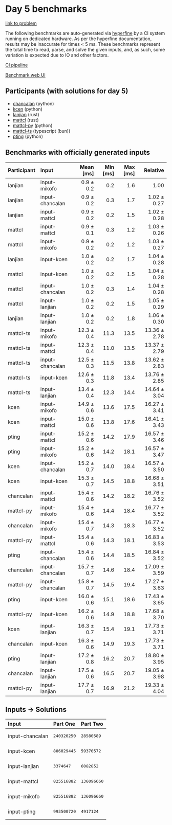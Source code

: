 # Day 5 benchmarks

[link to problem](https://adventofcode.com/2023/day/5)

The following benchmarks are auto-generated via
[hyperfine](https://github.com/sharkdp/hyperfine) by a CI system running on
dedicated hardware. As per the hyperfine documentation, results may be
inaccurate for times < 5 ms. These benchmarks represent the total time to read,
parse, and solve the given inputs, and, as such, some variation is expected due
to IO and other factors.

[CI pipeline](http://ci.papercode.net:8080/teams/main/pipelines/aoc2023)

[Benchmark web UI](https://aoc.ancalagon.black)


## Participants (with solutions for day 5)

- [chancalan](https://github.com/chancalan/aoc2023) (python)
- [kcen](https://github.com/kcen/aoc2023) (python)
- [lanjian](https://github.com/lanjian/aoc-2023) (rust)
- [mattcl](https://github.com/mattcl/aoc2023) (rust)
- [mattcl-py](https://github.com/mattcl/aoc2023-py) (python)
- [mattcl-ts](https://github.com/mattcl/aoc2023-js) (typescript (bun))
- [pting](https://github.com/pting/aoc2023) (python)


## Benchmarks with officially generated inputs

| Participant | Input | Mean [ms] | Min [ms] | Max [ms] | Relative |
|:---|:---|---:|---:|---:|---:|
| lanjian | input-mikofo | 0.9 ± 0.2 | 0.2 | 1.6 | 1.00 |
| lanjian | input-chancalan | 0.9 ± 0.2 | 0.3 | 1.7 | 1.02 ± 0.27 |
| lanjian | input-mattcl | 0.9 ± 0.2 | 0.2 | 1.5 | 1.02 ± 0.28 |
| mattcl | input-mattcl | 0.9 ± 0.1 | 0.3 | 1.2 | 1.03 ± 0.26 |
| mattcl | input-mikofo | 0.9 ± 0.2 | 0.2 | 1.2 | 1.03 ± 0.27 |
| lanjian | input-kcen | 1.0 ± 0.2 | 0.2 | 1.7 | 1.04 ± 0.28 |
| mattcl | input-kcen | 1.0 ± 0.2 | 0.2 | 1.5 | 1.04 ± 0.28 |
| mattcl | input-chancalan | 1.0 ± 0.2 | 0.3 | 1.4 | 1.04 ± 0.28 |
| mattcl | input-lanjian | 1.0 ± 0.2 | 0.2 | 1.5 | 1.05 ± 0.29 |
| lanjian | input-lanjian | 1.0 ± 0.2 | 0.2 | 1.8 | 1.06 ± 0.30 |
| mattcl-ts | input-mikofo | 12.3 ± 0.4 | 11.3 | 13.5 | 13.36 ± 2.78 |
| mattcl-ts | input-mattcl | 12.3 ± 0.4 | 11.0 | 13.5 | 13.37 ± 2.79 |
| mattcl-ts | input-chancalan | 12.5 ± 0.3 | 11.5 | 13.8 | 13.62 ± 2.83 |
| mattcl-ts | input-kcen | 12.6 ± 0.3 | 11.8 | 13.4 | 13.76 ± 2.85 |
| mattcl-ts | input-lanjian | 13.4 ± 0.4 | 12.3 | 14.4 | 14.64 ± 3.04 |
| kcen | input-mikofo | 14.9 ± 0.6 | 13.6 | 17.5 | 16.27 ± 3.41 |
| kcen | input-mattcl | 15.0 ± 0.6 | 13.8 | 17.6 | 16.41 ± 3.43 |
| pting | input-mattcl | 15.2 ± 0.6 | 14.2 | 17.9 | 16.57 ± 3.46 |
| pting | input-mikofo | 15.2 ± 0.6 | 14.2 | 18.1 | 16.57 ± 3.47 |
| kcen | input-chancalan | 15.2 ± 0.7 | 14.0 | 18.4 | 16.57 ± 3.50 |
| kcen | input-kcen | 15.3 ± 0.7 | 14.5 | 18.8 | 16.68 ± 3.51 |
| chancalan | input-mattcl | 15.4 ± 0.6 | 14.2 | 18.2 | 16.76 ± 3.52 |
| mattcl-py | input-mikofo | 15.4 ± 0.6 | 14.4 | 18.4 | 16.77 ± 3.52 |
| chancalan | input-mikofo | 15.4 ± 0.7 | 14.3 | 18.3 | 16.77 ± 3.52 |
| mattcl-py | input-mattcl | 15.4 ± 0.6 | 14.3 | 18.1 | 16.83 ± 3.53 |
| pting | input-chancalan | 15.4 ± 0.6 | 14.4 | 18.5 | 16.84 ± 3.52 |
| chancalan | input-chancalan | 15.7 ± 0.7 | 14.6 | 18.4 | 17.09 ± 3.59 |
| mattcl-py | input-chancalan | 15.8 ± 0.7 | 14.5 | 19.4 | 17.27 ± 3.63 |
| pting | input-kcen | 16.0 ± 0.6 | 15.1 | 18.6 | 17.43 ± 3.65 |
| mattcl-py | input-kcen | 16.2 ± 0.6 | 14.9 | 18.8 | 17.68 ± 3.70 |
| kcen | input-lanjian | 16.3 ± 0.7 | 15.4 | 19.1 | 17.73 ± 3.71 |
| chancalan | input-kcen | 16.3 ± 0.6 | 14.9 | 19.3 | 17.73 ± 3.71 |
| pting | input-lanjian | 17.2 ± 0.8 | 16.2 | 20.7 | 18.80 ± 3.95 |
| chancalan | input-lanjian | 17.5 ± 0.6 | 16.5 | 20.7 | 19.05 ± 3.98 |
| mattcl-py | input-lanjian | 17.7 ± 0.7 | 16.9 | 21.2 | 19.33 ± 4.04 |


## Inputs -> Solutions

| Input | Part One | Part Two |
|:---|:---|:---|
|input-chancalan|<pre>240320250</pre>|<pre>28580589</pre>|
|input-kcen|<pre>806029445</pre>|<pre>59370572</pre>|
|input-lanjian|<pre>3374647</pre>|<pre>6082852</pre>|
|input-mattcl|<pre>825516882</pre>|<pre>136096660</pre>|
|input-mikofo|<pre>825516882</pre>|<pre>136096660</pre>|
|input-pting|<pre>993500720</pre>|<pre>4917124</pre>|